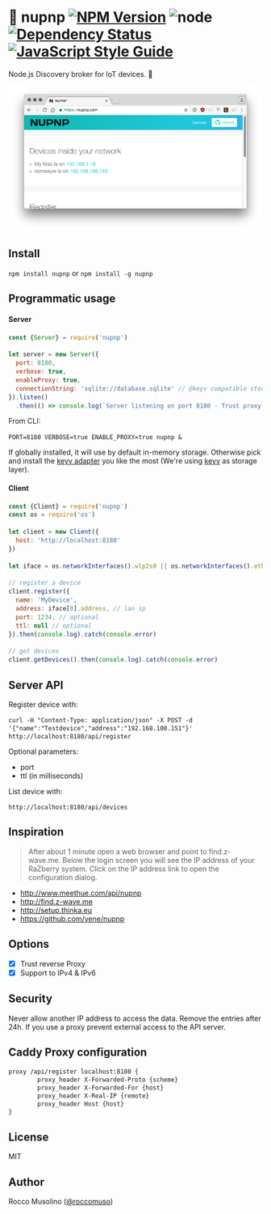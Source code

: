 # 🤖 nupnp [![NPM Version](https://img.shields.io/npm/v/nupnp.svg)](https://www.npmjs.com/package/nupnp) ![node](https://img.shields.io/node/v/nupnp.svg) [![Dependency Status](https://david-dm.org/roccomuso/nupnp.png)](https://david-dm.org/roccomuso/nupnp) [![JavaScript Style Guide](https://img.shields.io/badge/code_style-standard-brightgreen.svg)](https://standardjs.com)


Node.js Discovery broker for IoT devices. 🤖

![screen](screen.png)

## Install

`npm install nupnp` or `npm install -g nupnp`

## Programmatic usage

#### Server

```javascript
const {Server} = require('nupnp')

let server = new Server({
  port: 8180,
  verbose: true,
  enableProxy: true,
  connectionString: 'sqlite://database.sqlite' // @keyv compatible storage conn. string
}).listen()
  .then(() => console.log(`Server listening on port 8180 - Trust proxy: true`)).catch(console.error)

```

From CLI:

`PORT=8180 VERBOSE=true ENABLE_PROXY=true nupnp &`

If globally installed, it will use by default in-memory storage.
Otherwise pick and install the [keyv adapter](https://github.com/lukechilds/keyv#usage) you like the most (We're using [keyv](https://github.com/lukechilds/keyv) as storage layer).

#### Client

```javascript
const {Client} = require('nupnp')
const os = require('os')

let client = new Client({
  host: 'http://localhost:8180'
})

let iface = os.networkInterfaces().wlp2s0 || os.networkInterfaces().eth0

// register a device
client.register({
  name: 'MyDevice',
  address: iface[0].address, // lan ip
  port: 1234, // optional
  ttl: null // optional
}).then(console.log).catch(console.error)

// get devices
client.getDevices().then(console.log).catch(console.error)
```

## Server API
Register device with:
```
curl -H "Content-Type: application/json" -X POST -d '{"name":"Testdevice","address":"192.168.100.151"}' http://localhost:8180/api/register
```

Optional parameters:
* port
* ttl (in milliseconds)

List device with:
```
http://localhost:8180/api/devices
```

## Inspiration
> After about 1 minute open a web browser and point to find.z-wave.me. Below the login screen you will see the IP address of your RaZberry system. Click on the IP address link to open the configuration dialog.

* http://www.meethue.com/api/nupnp
* http://find.z-wave.me
* http://setup.thinka.eu
* https://github.com/yene/nupnp


## Options

- [x] Trust reverse Proxy
- [x] Support to IPv4 & IPv6

## Security
Never allow another IP address to access the data. Remove the entries after 24h. If you use a proxy prevent external access to the API server.

## Caddy Proxy configuration
```
proxy /api/register localhost:8180 {
        proxy_header X-Forwarded-Proto {scheme}
        proxy_header X-Forwarded-For {host}
        proxy_header X-Real-IP {remote}
        proxy_header Host {host}
}
```

## License

MIT

## Author

Rocco Musolino ([@roccomuso](https://twitter.com/roccomuso))
